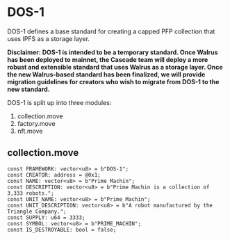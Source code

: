 # DOS-1

DOS-1 defines a base standard for creating a capped PFP collection that uses IPFS as a storage layer.

**Disclaimer: DOS-1 is intended to be a temporary standard. Once Walrus has been deployed to mainnet, the Cascade team will deploy a more robust and extensible standard that uses Walrus as a storage layer. Once the new Walrus-based standard has been finalized, we will provide migration guidelines for creators who wish to migrate from DOS-1 to the new standard.**

DOS-1 is split up into three modules:

1. collection.move
2. factory.move
3. nft.move

## collection.move

```
const FRAMEWORK: vector<u8> = b"DOS-1";
const CREATOR: address = @0x1;
const NAME: vector<u8> = b"Prime Machin";
const DESCRIPTION: vector<u8> = b"Prime Machin is a collection of 3,333 robots.";
const UNIT_NAME: vector<u8> = b"Prime Machin";
const UNIT_DESCRIPTION: vector<u8> = b"A robot manufactured by the Triangle Company.";
const SUPPLY: u64 = 3333;
const SYMBOL: vector<u8> = b"PRIME_MACHIN";
const IS_DESTROYABLE: bool = false;
```